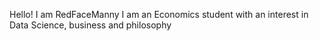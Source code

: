 Hello! I am RedFaceManny
I am an Economics student with an interest in Data Science, business and philosophy
